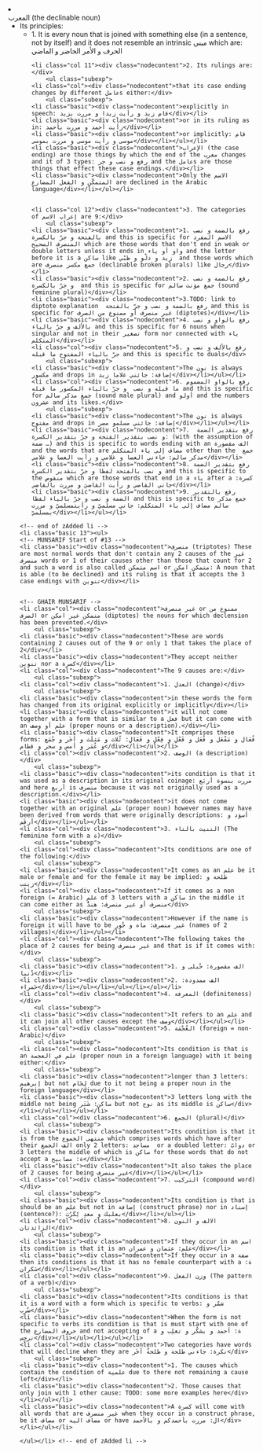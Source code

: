 <li class="col 10"><div class="nodecontent">المعرب (the declinable noun)</div>
		<ul class="subexp">
	<li class="col"><div class="nodecontent">Its principles:</div>
		<ul class="subexp">
	<li class="basic"><div class="nodecontent">1. It is every noun that is joined with something else (in a sentence, not by itself) and it does not resemble an intrinsic مبني which are: الحرف و الأمر الحاضر و الماضي</div></li>


	<li class="col 11"><div class="nodecontent">2. Its rulings are:</div>
		<ul class="subexp">
	<li class="col"><div class="nodecontent">that its case ending changes by different عاملs either:</div>
		<ul class="subexp">
	<li class="basic"><div class="nodecontent">explicitly in speech: قام زيد و رأيت زيدا و مررت بزيد</div></li>
	<li class="basic"><div class="nodecontent">or in its ruling as in: رأيت أحمد و مررت بأحمد</div></li>
	<li class="basic"><div class="nodecontent">or implicitly: قام موسى و رأيت موسى و مررت بموسى</div></li></ul></li>
	<li class="basic"><div class="nodecontent">الإعراب (the case ending) are those things by which the end of the معرب changes and it of 3 types: رفع و نصب و جر and the عاملs are those things that effect these case endings.</div></li>
	<li class="basic"><div class="nodecontent">Only the الاسم المتمكّن و الفعل المضارع are declined in the Arabic language</div></li></ul></li>


	<li class="col 12"><div class="nodecontent">3. The categories of إعراب الاسم are 9:</div>
		<ul class="subexp">
	<li class="basic"><div class="nodecontent">1. رفع بالضمة و نصب بالفتحة و جرّ بالكسرة and this is specific for الاسم المفرد المنصرف الصحيح which are those words that don't end in weak or double letters unless it ends in واو أو ياء and the letter before it is a ساكن like زيد و دلْو و ظبْي  and those words which are جمع مكسر منصرف (declinable broken plurals) like رجال</div></li>
	<li class="basic"><div class="nodecontent">2. رفع بالضمة و نصب و جرّ بالكسرة  and this is specific for جمع مؤنث سالم (sound feminine plural)</div></li>
	<li class="basic"><div class="nodecontent">3.TODO: link to diptote explanation  رفع بالضمة و نصب و جرّ بالفتحة and this is specific for غير منصرف أو ممنوع من الصرف (diptotes)</div></li>
	<li class="basic"><div class="nodecontent">4. رفع بالواو و نصب بالألف و جرّ بالياء and this is specific for 6 nouns when singular and not in their تصغير form nor connected with ياء المتكلم</div></li>
	<li class="col"><div class="nodecontent">5. رفع بالألف و نصب و جرّ بالياء المفتوح ما قبله and this is specific to duals</div>
		<ul class="subexp">
	<li class="basic"><div class="nodecontent">The نون is always مكسور and drops in إضافة: جائني غلاما زيد</div></li></ul></li>
	<li class="col"><div class="nodecontent">6. رفع بالواو المضموم ما قبله و نصب  و جرّ بالياء المكسور ما قبله and this is specific for جمع مذكر سالم (sound male plural) and أولو and the numbers عشرون and its likes.</div>
		<ul class="subexp">
	<li class="basic"><div class="nodecontent">The نون is always مفتوح and drops in إضافة: جائني مسلمو مصر</div></li></ul></li>
	<li class="basic"><div class="nodecontent">7.  رفع بتقدير الضمة و نصب بتقدير الفتحة و جرّ بتقدير الكسرة: (with the assumption of ضمة …) and this is specific to words ending with an الف مقصورة and the words that are مضاف إلى ياء المتكلم other than the  جمع مذكر سالم: جاءني العصا و غلامي و رأيت العصا و غلامي</div></li>
	<li class="basic"><div class="nodecontent">8. رفع بتقدير الضمة و نصب بالفتحة لفظا و جرّ بتقدير الكسرة and this is specific to the منقوص which are those words that end in a ياء after a كسرة: جاني القاضي و رأيت القاضيَ و مررت بالقاضي</div></li>
	<li class="basic"><div class="nodecontent">9. رفع بالتقدير الضمة و نصب و جرّ بالياء لفظا and this is specific to جمع مذكر سالم مضاف إلى ياء المتكلم: جاني مسلميّ و رأيتمسلميّ و مررت بمسلميّ</div></li></ul></li>
</ul></li>


	<!-- end of zAdded li -->
	<li class="basic 13"><ul>
	<!-- MUNSARIF Start of #13 -->
    <li class="basic"><div class="nodecontent">منصرف (triptotes) These are most normal words that don't contain any 2 causes of the غير منصرف words or 1 of their causes other than those that count for 2 and such a word is also called اسم متمكن or متمكن امكن: A noun that is able (to be declined) and its ruling is that it accepts the 3 case endings with تنوين</div></li>
    

	<!-- GHAIR MUNSARIF -->
	<li class="col"><div class="nodecontent">غير منصرف or ممنوع من الصرف or متمكن غير امكن (diptotes) the nouns for which declension has been prevented.</div>
		<ul class="subexp">
	<li class="basic"><div class="nodecontent">These are words containing 2 causes out of the 9 or only 1 that takes the place of 2</div></li>
	<li class="basic"><div class="nodecontent">They accept neither تنوين nor a كسرة</div></li>
	<li class="col"><div class="nodecontent">The 9 causes are:</div>
		<ul class="subexp">
	<li class="col"><div class="nodecontent">1. العدل (change)</div>
		<ul class="subexp">
	<li class="basic"><div class="nodecontent">in these words the form has changed from its original explicitly or implicitly</div></li>
	<li class="basic"><div class="nodecontent">it will not come together with a form that is similar to a فعل but it can come with an علم أو وصف (proper nouns or a description).</div></li>
	<li class="basic"><div class="nodecontent">It comprises these forms: فُعَال و مَفْعَل و فُعَل و فَعْلِ و فِعْلِ و فَعَالِ: ثُلاث و مَثلَث و أُخَر و جُمَع و عُمَر و أمس و سحر و قطام</div></li></ul></li>
	<li class="col"><div class="nodecontent">2. الوصف (a description)</div>
		<ul class="subexp">
	<li class="basic"><div class="nodecontent">its condition is that it was used as a description in its original coinage: مررت بنسوة أربَع and here أربع is منصرف because it was not originally used as a description.</div></li>
	<li class="basic"><div class="nodecontent">it does not come together with an original علم (proper noun) however names may have been derived from words that were originally descriptions: أسوَد و أرقَم</div></li></ul></li>
	<li class="col"><div class="nodecontent">3. التنيث بالتاء (The feminine form with a ة)</div>
		<ul class="subexp">
	<li class="col"><div class="nodecontent">Its conditions are one of the following:</div>
		<ul class="subexp">
	<li class="basic"><div class="nodecontent">It comes as an علم be it male or female and for the female it may be implied: طلحة و زينب</div></li>
	<li class="col"><div class="nodecontent">If it comes as a non foreign (= Arabic) علم of 3 letters with a ساكن in the middle it can come either as منصرف أو غير منصرف: هندٌُ</div>
		<ul class="subexp">
	<li class="basic"><div class="nodecontent">However if the name is foreign it will have to be غير منصرف: ماه و جُور (names of 2 villages)</div></li></ul></li>
	<li class="col"><div class="nodecontent">The following takes the place of 2 causes for being غير منصرف and that is if it comes with:</div>
		<ul class="subexp">
	<li class="basic"><div class="nodecontent">1. الف مقصورة: حُبلى و دُنيا</div></li>
	<li class="basic"><div class="nodecontent">2. الف ممدودة: حَمراء</div></li></ul></li></ul></li></ul></li>
	<li class="col"><div class="nodecontent">4. المعرفة (definiteness)</div>
		<ul class="subexp">
	<li class="basic"><div class="nodecontent">It refers to an علم and it can join all other causes except the وصف</div></li></ul></li>
	<li class="col"><div class="nodecontent">5. العُجْمَة (foreign = non-Arabic)</div>
		<ul class="subexp">
	<li class="col"><div class="nodecontent">Its condition is that is an علم في العجمة (proper noun in a foreign language) with it being either:</div>
		<ul class="subexp">
	<li class="basic"><div class="nodecontent">longer than 3 letters: إبرهيم but not لِجَام due to it not being a proper noun in the foreign language</div></li>
	<li class="basic"><div class="nodecontent">3 letters long with the middle not being ساكن: شَتَر but not نوح as its middle is ساكن</div></li></ul></li></ul></li>
	<li class="col"><div class="nodecontent">6. الجمع (plural)</div>
		<ul class="subexp">
	<li class="basic"><div class="nodecontent">Its condition is that it is from the منتهى الجموع which comprises words which have after their الف الجمع only 2 letters: مساجد  or a doubled letter: دوابّ or 3 letters the middle of which is ساكن for those words that do not accept a ة: مصابيح</div></li>
	<li class="basic"><div class="nodecontent">It also takes the place of 2 causes for being غير منصرف</div></li></ul></li>
	<li class="col"><div class="nodecontent">7. التركيب (compound word)</div>
		<ul class="subexp">
	<li class="basic"><div class="nodecontent">Its condition is that is should be an علم but not in إضافة (construct phrase) nor in إسناد (sentence?): بعلبك و معدِ يْكَرُبَ</div></li></ul></li>
	<li class="col"><div class="nodecontent">8. الالف و النون الزائدتان</div>
		<ul class="subexp">
	<li class="basic"><div class="nodecontent">If they occur in an اسم its condition is that it is an علم: عثمان و عمران</div></li>
	<li class="basic"><div class="nodecontent">If they occur in a صفة then its conditions is that it has no female counterpart with a ة: سَكران</div></li></ul></li>
	<li class="col"><div class="nodecontent">9. وزن الفعل (The pattern of a verb)</div>
		<ul class="subexp">
	<li class="basic"><div class="nodecontent">Its conditions is that it is a word with a form which is specific to verbs: شمّر و ضُرب</div></li>
	<li class="basic"><div class="nodecontent">When the form is not specific to verbs its condition is that is must start with one of the حروف المضارع and not accepting of a ة: أحمد و يشكُر و تغلِب و نرجِس</div></li></ul></li></ul></li>
	<li class="col"><div class="nodecontent">Two categories have words that will decline when they are نكرة: جاءني طلحة و طلحةٌ آخَر</div>
		<ul class="subexp">
	<li class="basic"><div class="nodecontent">1. The causes which contain the condition of علمية due to there not remaining a cause left</div></li>
	<li class="basic"><div class="nodecontent">2. Those causes that only join with 1 other cause: TODO: some more examples here</div></li></ul></li>
	<li class="basic"><div class="nodecontent">A كسرة will come with all words that are غير منصرف when they occur in a construct phrase, be it مضاف or مضاف اليه or have ال: مررت بأحمدكم و بالأحمد</div></li></ul></li>

	</ul></li> <!-- end of zAdded li -->
</ul></li>